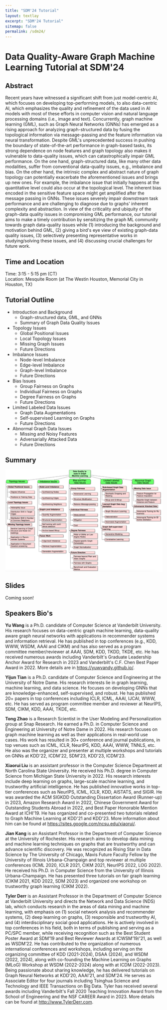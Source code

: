 ```yaml
---
title: "SDM'24 Tutorial"
layout: textlay
excerpt: "SDM'24 Tutorial"
sitemap: false
permalink: /sdm24/
---
```


# Data Quality-Aware Graph Machine Learning Tutorial at SDM'24

## Abstract

Recent years have witnessed a significant shift from just model-centric AI, which focuses on developing top-performing models, to also data-centric AI, which emphasizes the quality and refinement of the data used in AI models with most of these efforts in computer vision and natural language processing domains (i.e., image and text). Concurrently, graph machine learning (GML), such as Graph Neural Networks (GNNs) has emerged as a rising approach for analyzing graph-structured data by fusing the topological information via message-passing and the feature information via neural transformation. Despite GML's unprecedented success in pushing the boundary of state-of-the-art performance in graph-based tasks, its strong dependence on node features and graph topology also makes it vulnerable to data-quality issues, which can catastrophically impair GML performance. On the one hand, graph-structured data, like many other data modalities, suffer from conventional data-quality issues, e.g., imbalance and bias. On the other hand, the intrinsic complex and abstract nature of graph topology can potentially exacerbate the aforementioned issues and brings up new ones. For example, the imbalance issue that initially happens at the quantitative level could also occur at the topological level. The inherent bias encoded in the sensitive feature space might get amplified after the message passing in GNNs. These issues severely impair downstream task performance and are challenging to diagnose due to graphs' inherent complexity and abstraction. In view of the criticality and ubiquity of the graph-data quality issues in compromising GML performance, our tutorial aims to make a timely contribution by sensitizing the graph ML community towards graph data-quality issues while (1) introducing the background and motivation behind GML,  (2) giving a bird's eye view of existing graph-data quality issues, (3) selectively presenting representative works in studying/solving these issues, and (4) discussing crucial challenges for future work. 

## Time and Location
Time: 3:15 - 5:15 pm (CT) <br>
Location: Mesquite Room (at The Westin Houston, Memorial City in Houston, TX)

## Tutorial Outline

<ul>

  <li>
    Introduction and Background
    <ul>
      <li> Graph-structured data, GML, and GNNs</li>
      <li> Summary of Graph Data Quality Issues</li>
    </ul>
  </li>
  
  <li>
    Topology Issues
    <ul>
      <li> Global Positional Issues</li>
      <li> Local Topology Issues</li>
      <li> Missing Graph Issues</li>
      <li> Future Directions</li>
    </ul>
  </li>
  
  <li>
    Imbalance Issues
    <ul>
      <li> Node-level Imbalance</li>
      <li> Edge-level Imbalance</li>
      <li> Graph-level Imbalance</li>
      <li> Future Directions</li>
    </ul>
  </li>
  
  <li>
    Bias Issues
    <ul>
      <li> Group Fairness on Graphs</li>
      <li> Individiual Fairness on Graphs</li>
      <li> Degree Fairness on Graphs</li>
      <li> Future Directions</li>
    </ul>
  </li>
  
  <li>
    Limited Labeled Data Issues
    <ul>
      <li> Graph Data Augmentations</li>
      <li> Self-supervised Learning on Graphs</li>
      <li> Future Directions</li>
    </ul>
  </li>

    
  <li>
    Abnormal Graph Data Issues
    <ul>
      <li> Missing and Noisy Features</li>
      <li> Adversarially Attacked Data</li>
      <li> Future Directions</li>
    </ul>
  </li>
  
</ul>

## Summary
![](./tree.png)

## Slides
Coming soon!

## Speakers Bio's

<b>Yu Wang</b> is a Ph.D. candidate of Computer Science at Vanderbilt University. His research focuses on data-centric graph machine learning, data-quality aware graph neural networks with applications in recommender systems and information retrieval. He has published in top conferences (e.g., KDD, WWW, WSDM, AAAI and CIKM) and has also served as a program committee member/reviewer at AAAI, SDM, KDD, TKDD, TKDE, etc. He has received numerous awards including Vanderbilt's Graduate Leadership Anchor Award for Research in 2023 and Vanderbilt's C.F. Chen Best Paper Award in 2022. More details are in <a href="https://yuwvandy.github.io/">https://yuwvandy.github.io/</a>. 

<b>Yijun Tian</b> is a Ph.D. candidate of Computer Science and Engineering at the University of Notre Dame. His research interests lie in graph learning, machine learning, and data science. He focuses on developing GNNs that are knowledge-enhanced, self-supervised, and robust. He has published 20+ papers in top conferences including ICLR, ICML, AAAI, IJCAI, WWW, etc. He has served as program committee member and reviewer at NeurIPS, SDM, CIKM, KDD, AAAI, TKDE, etc.

<b>Tong Zhao</b> is a Research Scientist in the User Modeling and Personalization group at Snap Research. He earned a Ph.D. in Computer Science and Engineering at University of Notre Dame in 2022. His research focuses on graph machine learning as well as their applications in real-world use cases. His work has resulted in 30+ conference and journal publications, in top venues such as ICML, ICLR, NeurIPS, KDD, AAAI, WWW, TNNLS, etc. He also was the organizer and presenter at multiple workshops and tutorials on GNNs at KDD'22, ICDM'22, SDM'23, KDD'23, ICDM'23. 

<b>Xiaorui Liu</b> is an assistant professor in the Computer Science Department at North Carolina State University. He received his Ph.D. degree in Computer Science from Michigan State University in 2022. His research interests include deep learning on graphs, large-scale machine learning, and trustworthy artificial intelligence. He has published innovative works in top-tier conferences such as NeurIPS, ICML, ICLR, KDD, AISTATS, and SIGIR. He was awarded the ACM SIGKDD Outstanding Dissertation Award (Runner-up) in 2023, Amazon Research Award in 2022, Chinese Government Award for Outstanding Students Abroad in 2022, and Best Paper Honorable Mention Award at ICHI'19. He has organized and co-presented two tutorials related to Graph Machine Learning at KDD'21 and KDD'23.  More information about him can be found at <a href="https://sites.google.com/ncsu.edu/xiaorui/">https://sites.google.com/ncsu.edu/xiaorui/</a>.

<b>Jian Kang</b> is an Assistant Professor in the Department of Computer Science at the University of Rochester. His research aims to develop data mining and machine learning techniques on graphs that are trustworthy and can advance scientific discovery. He was recognized as Rising Star in Data Science by The University of Chicago, Mavis Future Faculty Fellow by the University of Illinois Urbana-Champaign and top reviewer at multiple conferences (ICML 2020, ICLR 2021, CIKM 2021, NeurIPS 2022, LOG 2022). He received his Ph.D. in Computer Science from the University of Illinois Urbana-Champaign. He has presented three tutorials on fair graph learning (CIKM 2021, KDD 2022, SDM 2023) and organized one workshop on trustworthy graph learning (CIKM 2022).
    
<b>Tyler Derr</b> is an Assistant Professor in the Department of Computer Science at Vanderbilt University and directs the Network and Data Science (NDS) lab, which conducts research in the areas of data mining and machine learning, with emphasis on (1) social network analysis and recommender systems, (2) deep learning on graphs, (3) responsible and trustworthy AI, and (4) interdisciplinary social good applications. He is actively involved in top conferences in his field, both in terms of publishing and serving as a PC/SPC member, while receiving recognition such as the Best Student Poster Award at SDM’19 and Best Reviewer Awards at ICWSM’19/’21, as well as WSDM’22. He has contributed to the organization of numerous international conferences and workshops, including serving on the organizing committee of KDD (2021-2024), DSAA (2024), and WSDM (2022, 2024), along with co-founding the Machine Learning on Graphs (MLoG) Workshop at WSDM (2022-2024) along with at ICDM (2022-2023). Being passionate about sharing knowledge, he has delivered tutorials on Graph Neural Networks at KDD’20, AAAI’21, and SDM'24. He serves as Associate Editor for four journals including Tsinghua Science and Technology and IEEE Transactions on Big Data. Tyler has received several awards including Vanderbilt's Fall 2020 Teaching Innovation Award from the School of Engineering and the NSF CAREER Award in 2023. More details can be found at  <a href="https://www.TylerDerr.com">http://www.TylerDerr.com</a>. 



